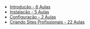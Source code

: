 - [Introdução - 6 Aulas](https://cursoemvideo.com/)
- [Instalação - 5 Aulas](https://cursoemvideo.com/)
- [Configuração - 2 Aulas](https://cursoemvideo.com/)
- [Criando Sites Profissionais - 22 Aulas](https://cursoemvideo.com/)